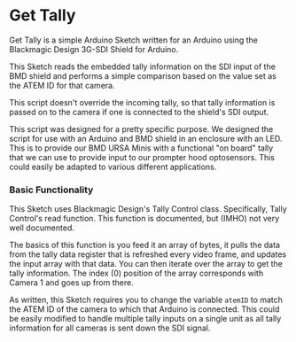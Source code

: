 # Get Tally
Get Tally is a simple Arduino Sketch written for an Arduino using the Blackmagic Design 3G-SDI Shield for Arduino.

This Sketch reads the embedded tally information on the SDI input of the BMD shield and performs a simple comparison based on the value set as the ATEM ID for that camera.

This script doesn't override the incoming tally, so that tally information is passed on to the camera if one is connected to the shield's SDI output.

This script was designed for a pretty specific purpose. We designed the script for use with an Arduino and BMD shield in an enclosure with an LED. This is to provide our BMD URSA Minis with a functional "on board" tally that we can use to provide input to our prompter hood optosensors. This could easily be adapted to various different applications.

### Basic Functionality
This Sketch uses Blackmagic Design's Tally Control class. Specifically, Tally Control's read function. This function is documented, but (IMHO) not very well documented.

The basics of this function is you feed it an array of bytes, it pulls the data from the tally data register that is refreshed every video frame, and updates the input array with that data. You can then iterate over the array to get the tally information. The index (0) position of the array corresponds with Camera 1 and goes up from there.

As written, this Sketch requires you to change the variable ```atemID``` to match the ATEM ID of the camera to which that Arduino is connected. This could be easily modified to handle multiple tally inputs on a single unit as all tally information for all cameras is sent down the SDI signal.
